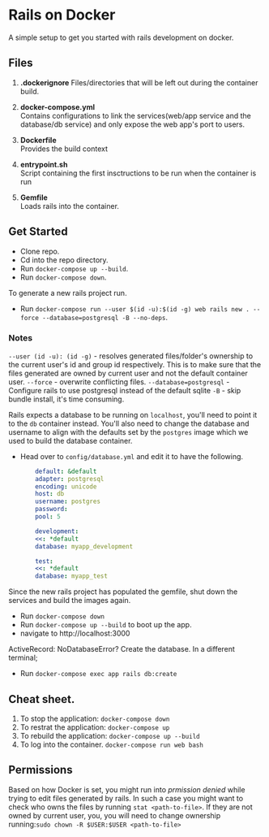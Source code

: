 # Rails on Docker

A simple setup to get you started with rails development on docker.

## Files

1. **.dockerignore**
Files/directories that will be left out during the container build.

2. **docker-compose.yml**  
Contains configurations to link the services(web/app service and the database/db service) and only expose the web app's port to users.

3. **Dockerfile**  
Provides the build context

4. **entrypoint.sh**  
Script containing the first insctructions to be run when the container is run

5. **Gemfile**  
Loads rails into the container.


## Get Started

- Clone repo.
- Cd into the repo directory.
- Run `docker-compose up --build`.
- Run `docker-compose down`. 
  
To generate a new rails project run.

- Run `docker-compose run --user $(id -u):$(id -g) web rails new . --force --database=postgresql -B --no-deps`.

### Notes

`--user (id -u): (id -g)` -  resolves generated files/folder's ownership to the current user's id and group id respectively. This is to make sure that the files generated are owned by current user and not the default container user.
`--force` - overwrite conflicting files.
`--database=postgresql` - Configure rails to use postgresql instead of the default sqlite
`-B` - skip bundle install, it's time consuming.


Rails expects a database to be running on `localhost`, you'll need to point it to the `db` container instead. You'll also need to change the database and username to align with the defaults set by the `postgres` image which we used to build the database container.

- Head over to `config/database.yml` and edit it to have the following.
    ```yml
        default: &default
        adapter: postgresql
        encoding: unicode
        host: db
        username: postgres
        password:
        pool: 5

        development:
        <<: *default
        database: myapp_development

        test:
        <<: *default
        database: myapp_test
    ```

Since the new rails project has populated the gemfile, shut down the services and build the images again.

- Run `docker-compose down`
- Run `docker-compose up --build` to boot up the app.
- navigate to http://localhost:3000

ActiveRecord: NoDatabaseError?
Create the database.
In a different terminal;

- Run `docker-compose exec app rails db:create`

## Cheat sheet.

1. To stop the application:
   `docker-compose down`
2. To restrat the application:
   `docker-compose up`
3. To rebuild the application:
   `docker-compose up --build`
4. To log into the container.
   `docker-compose run web bash`


## Permissions

Based on how Docker is set, you might run into *prmission denied* while trying to edit files generated by rails. In such a case you might want to check who owns the files by running `stat <path-to-file>`. If they are not owned by current user, you, you will need to change ownership running:`sudo chown -R $USER:$USER <path-to-file>`